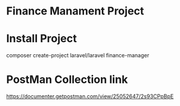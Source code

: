 # Finance Manament Project

# Install Project

composer create-project laravel/laravel finance-manager

# PostMan Collection link

https://documenter.getpostman.com/view/25052647/2s93CPpBpE
